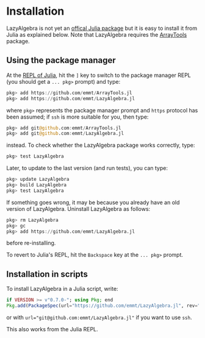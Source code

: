 # Installation

LazyAlgebra is not yet an [offical Julia package](https://pkg.julialang.org/)
but it is easy to install it from Julia as explained below.  Note that
LazyAlgebra requires the [ArrayTools](https://github.com/emmt/ArrayTools.jl)
package.


## Using the package manager


At the [REPL of
Julia](https://docs.julialang.org/en/stable/manual/interacting-with-julia/),
hit the `]` key to switch to the package manager REPL (you should get a
`... pkg>` prompt) and type:

```julia
pkg> add https://github.com/emmt/ArrayTools.jl
pkg> add https://github.com/emmt/LazyAlgebra.jl
```

where `pkg>` represents the package manager prompt and `https` protocol has
been assumed; if `ssh` is more suitable for you, then type:

```julia
pkg> add git@github.com:emmt/ArrayTools.jl
pkg> add git@github.com:emmt/LazyAlgebra.jl
```

instead.  To check whether the LazyAlgebra package works correctly, type:

```julia
pkg> test LazyAlgebra
```

Later, to update to the last version (and run tests), you can type:

```julia
pkg> update LazyAlgebra
pkg> build LazyAlgebra
pkg> test LazyAlgebra
```

If something goes wrong, it may be because you already have an old version of
LazyAlgebra.  Uninstall LazyAlgebra as follows:

```julia
pkg> rm LazyAlgebra
pkg> gc
pkg> add https://github.com/emmt/LazyAlgebra.jl
```

before re-installing.

To revert to Julia's REPL, hit the `Backspace` key at the `... pkg>` prompt.


## Installation in scripts

To install LazyAlgebra in a Julia script, write:

```julia
if VERSION >= v"0.7.0-"; using Pkg; end
Pkg.add(PackageSpec(url="https://github.com/emmt/LazyAlgebra.jl", rev="master"));
```

or with `url="git@github.com:emmt/LazyAlgebra.jl"` if you want to use `ssh`.

This also works from the Julia REPL.

